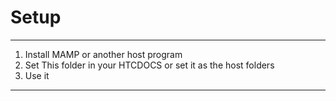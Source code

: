 # Setup
***
1) Install MAMP or another host program
2) Set This folder in your HTCDOCS or set it as the host folders
3) Use it
***